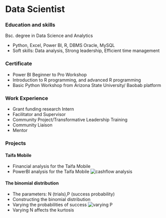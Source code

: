 # Data Scientist

### Education and skills
Bsc. degree in Data Science and Analytics
- Python, Excel, Power BI, R, DBMS Oracle, MySQL
- Soft skills: Data analysis, Strong leadership, Efficient time management

### Certificate
- Power BI Beginner to Pro Workshop
- Introduction to R programming, and advanced R programming
- Basic Python Workshop from Arizona State University/ Baobab platform

### Work Experience
- Grant funding research Intern
- Facilitator and Supervisor
- Community Project/Transformative Leadership Training
- Community Liaison
- Mentor

### Projects
#### Taifa Mobile 
- Financial analysis for the Taifa Mobile
- PowerBI analysis for the Taifa Mobile
![cashflow analysis](https://github.com/RodrigueIR/Taifa-Mobile-BI-Analysis/assets/117353579/f46b094e-9b82-49d2-9ee1-ebc5abc00f78)
#### The binomial distribution
- The parameters: N (trials),P (success probability)
- Constructing the binomial distribution
- Varying the probabilities of success
![varying P](https://github.com/user-attachments/assets/c3a5b18e-73c2-4f4f-a249-606b2d49827c)
- Varying N affects the kurtosis
